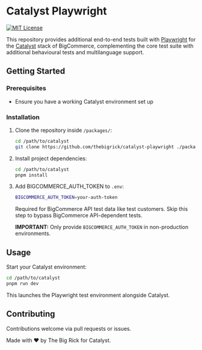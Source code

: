 # Catalyst Playwright

[![MIT License](https://img.shields.io/badge/license-MIT-green.svg)](LICENSE)

This repository provides additional end-to-end tests built with [Playwright](https://playwright.dev/) for the [Catalyst](https://www.catalyst.dev/) stack of BigCommerce, complementing the core test suite with additional behavioural tests and multilanguage support.

## Getting Started

### Prerequisites

- Ensure you have a working Catalyst environment set up
### Installation

1. Clone the repository inside `/packages/`:
   ```bash
   cd /path/to/catalyst
   git clone https://github.com/thebigrick/catalyst-playwright ./packages/catalyst-playwright
   ```

2. Install project dependencies:
   ```bash
   cd /path/to/catalyst
   pnpm install
   ```

3. Add BIGCOMMERCE_AUTH_TOKEN to `.env`:
   ```bash
   BIGCOMMERCE_AUTH_TOKEN=your-auth-token
   ```

   Required for BigCommerce API test data like test customers.
   Skip this step to bypass BigCommerce API-dependent tests.

   **IMPORTANT:** Only provide `BIGCOMMERCE_AUTH_TOKEN` in non-production environments.

## Usage

Start your Catalyst environment:

```bash
cd /path/to/catalyst
pnpm run dev
```

This launches the Playwright test environment alongside Catalyst.

## Contributing

Contributions welcome via pull requests or issues.

Made with ❤️ by The Big Rick for Catalyst.
